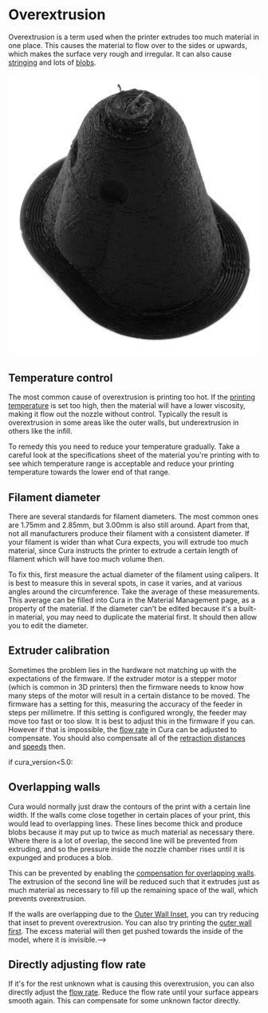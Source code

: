 Overextrusion
====
Overextrusion is a term used when the printer extrudes too much material in one place. This causes the material to flow over to the sides or upwards, which makes the surface very rough and irregular. It can also cause [stringing](stringing.md) and lots of [blobs](blobs.md).

![Massive overextrusion occurred in this print](images/overextrusion.jpg)

Temperature control
----
The most common cause of overextrusion is printing too hot. If the [printing temperature](material_print_temperature.md) is set too high, then the material will have a lower viscosity, making it flow out the nozzle without control. Typically the result is overextrusion in some areas like the outer walls, but underextrusion in others like the infill.

To remedy this you need to reduce your temperature gradually. Take a careful look at the specifications sheet of the material you're printing with to see which temperature range is acceptable and reduce your printing temperature towards the lower end of that range.

Filament diameter
----
There are several standards for filament diameters. The most common ones are 1.75mm and 2.85mm, but 3.00mm is also still around. Apart from that, not all manufacturers produce their filament with a consistent diameter. If your filament is wider than what Cura expects, you will extrude too much material, since Cura instructs the printer to extrude a certain length of filament which will have too much volume then.

To fix this, first measure the actual diameter of the filament using calipers. It is best to measure this in several spots, in case it varies, and at various angles around the circumference. Take the average of these measurements. This average can be filled into Cura in the Material Management page, as a property of the material. If the diameter can't be edited because it's a built-in material, you may need to duplicate the material first. It should then allow you to edit the diameter.

Extruder calibration
----
Sometimes the problem lies in the hardware not matching up with the expectations of the firmware. If the extruder motor is a stepper motor (which is common in 3D printers) then the firmware needs to know how many steps of the motor will result in a certain distance to be moved. The firmware has a setting for this, measuring the accuracy of the feeder in steps per millimetre. If this setting is configured wrongly, the feeder may move too fast or too slow. It is best to adjust this in the firmware if you can. However if that is impossible, the [flow rate](material_flow.md) in Cura can be adjusted to compensate. You should also compensate all of the [retraction distances](retraction_amount.md) and [speeds](retraction_speed.md) then.

if cura_version<5.0:

Overlapping walls
----
Cura would normally just draw the contours of the print with a certain line width. If the walls come close together in certain places of your print, this would lead to overlapping lines. These lines become thick and produce blobs because it may put up to twice as much material as necessary there. Where there is a lot of overlap, the second line will be prevented from extruding, and so the pressure inside the nozzle chamber rises until it is expunged and produces a blob.

This can be prevented by enabling the [compensation for overlapping walls](travel_compensate_overlapping_walls_enabled.md). The extrusion of the second line will be reduced such that it extrudes just as much material as necessary to fill up the remaining space of the wall, which prevents overextrusion.

If the walls are overlapping due to the [Outer Wall Inset](wall_0_inset.md), you can try reducing that inset to prevent overextrusion. You can also try printing the [outer wall first](outer_inset_first.md). The excess material will then get pushed towards the inside of the model, where it is invisible.-->

Directly adjusting flow rate
----
If it's for the rest unknown what is causing this overextrusion, you can also directly adjust the [flow rate](material_flow.md). Reduce the flow rate until your surface appears smooth again. This can compensate for some unknown factor directly.